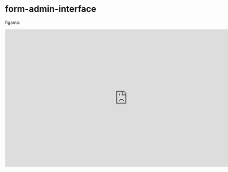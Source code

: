 # form-admin-interface

figama:
<iframe style="border: 1px solid rgba(0, 0, 0, 0.1);" width="800" height="450" src="https://www.figma.com/embed?embed_host=share&url=https%3A%2F%2Fwww.figma.com%2Ffile%2F51vByvrTR8tMG2M9K1w19U%2FAdmin-panel-layout%3Fnode-id%3D0%253A1" allowfullscreen></iframe>
